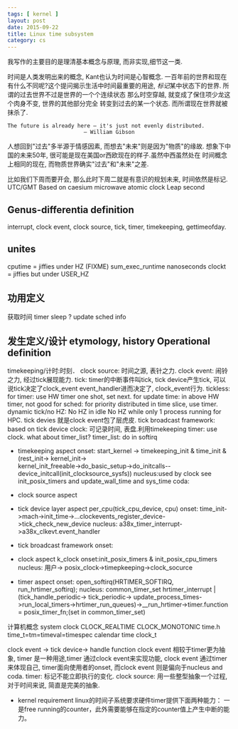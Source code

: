 ```yaml
---
tags: [ kernel ] 
layout: post
date: 2015-09-22
title: Linux time subsystem
category: cs
---
```

我写作的主要目的是理清基本概念与原理, 而非实现,细节这一类.

时间是人类发明出来的概念, Kant也认为时间是心智概念. 
一百年前的世界和现在有什么不同呢?这个提问揭示生活中时间最重要的用途, 
*标记*某中状态下的世界. 所谓的过去世界不过是世界的一个个连续状态
那么时空穿越, 就变成了保住项少龙这个肉身不变, 世界的其他部分完全
转变到过去的某一个状态. 而所谓现在世界就被抹杀了. 

	The future is already here – it's just not evenly distributed.
							— William Gibson
人想回到"过去"多半源于情感因素, 而想去"未来"则是因为"物质"的缘故.
想象下中国的未来50年, 很可能是现在美国or西欧现在的样子.虽然中西虽然处在
时间概念上相同的现在, 而物质世界确实"过去"和"未来"之差.

比如我们下周而要开会, 那么此时下周二就是有意识的规划未来, 时间依然是标记.
UTC/GMT
Based on caesium microwave atomic clock
Leap second

## Genus-differentia definition
interrupt, clock event,  clock source, tick, timer, timekeeping, gettimeofday.

## unites
cputime = jiffies under HZ (FIXME)
sum_exec_runtime nanoseconds
clockt = jiffies but under USER_HZ

## 功用定义
获取时间
timer
sleep ?
update sched info

## 发生定义/设计   etymology, history Operational definition
timekeeping/计时:时刻．
clock source: 时间之源, 表针之力.
clock event: 闹铃之力, 经过tick展现能力.
tick: timer的中断事件叫tick, tick device产生tick, 可以说tick决定了clock_event event_handler进而决定了, clock_event行为.
tickless: 
for timer: use HW timer one shot, set next.
for update time: in above HW timer, not good 
for sched: for priority distributed in time slice, use timer.
dynamic tick/no HZ:
No HZ in idle 
No HZ while only 1 process running for HPC.
tick devies 就是clock event包了层虎皮.
tick broadcast framework:  based on tick device
clock: 可记录时间, 表盘.利用timekeeping
timer: use clock. what about timer_list?
timer_list: do in softirq
* timekeeping aspect
onset: start_kernel -> timekeeping_init & time_init &(rest_init-> kernel_init-> \
kernel_init_freeable->do_basic_setup->do_initcalls--device_initcall(init_clocksource_sysfs))
nucleus:used by clock see init_posix_timers and update_wall_time and sys_time
coda:

* clock source aspect

* tick device layer aspect
per_cpu(tick_cpu_device, cpu)
onset: time_init->mach->init_time->...clockevents_register_device->tick_check_new_device
nucleus: a38x_timer_interrupt->a38x_clkevt.event_handler

* tick broadcast framework
onset:

* clock aspect
k_clock
onset:init_posix_timers & init_posix_cpu_timers
nucleus: 用户-> posix_clock->timepkeeping->clock_socurce

* timer aspect
onset: open_softirq(HRTIMER_SOFTIRQ, run_hrtimer_softirq); 
nucleus: common_timer_set
hrtimer_interrupt | (tick_handle_periodic-> tick_periodic-> update_process_times->run_local_timers->hrtimer_run_queues)->__run_hrtimer->timer.function = posix_timer_fn;(set in common_timer_set)

计算机概念
system clock CLOCK_REALTIME CLOCK_MONOTONIC
time.h time_t=tm=timeval=timespec calendar time  clock_t

clock event -> tick device-> handle function
clock event 相较于timer更为抽象, timer 是一种用途,timer 通过clock event来实现功能, 
clock event 通过timer来体现自己, timer面向使用者的onset, 
而clock event 则是偏向于nucleus and coda.
timer: 标记不能立即执行的变化.
clock source: 用一些整型抽象一个过程, 对于时间来说, 简直是完美的抽象.
* kernel requirement
linux的时间子系统要求硬件timer提供下面两种能力：
一是free running的counter，此外需要能够在指定的counter值上产生中断的能力。
